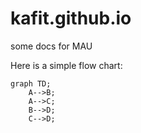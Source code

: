 # kafit.github.io
some docs for MAU


Here is a simple flow chart:

```mermaid
graph TD;
    A-->B;
    A-->C;
    B-->D;
    C-->D;
```